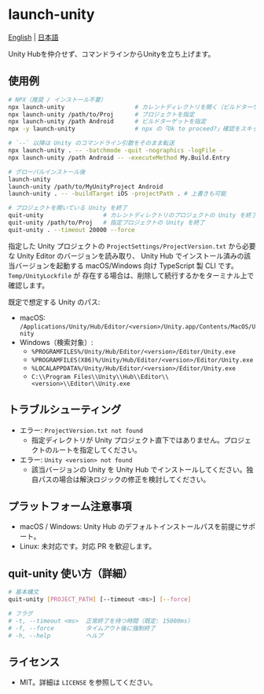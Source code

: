 launch-unity
=================

[English](README.md) | [日本語](README.ja.md)

Unity Hubを仲介せず、コマンドラインからUnityを立ち上げます。

## 使用例
```bash
# NPX（推奨 / インストール不要）
npx launch-unity                    # カレントディレクトリを開く（ビルドターゲット未指定時はプロジェクトの現在のビルドターゲットを使用）
npx launch-unity /path/to/Proj      # プロジェクトを指定
npx launch-unity /path Android      # ビルドターゲットを指定
npx -y launch-unity                 # npx の「Ok to proceed?」確認をスキップ

# `--` 以降は Unity のコマンドライン引数をそのまま転送
npx launch-unity . -- -batchmode -quit -nographics -logFile -
npx launch-unity /path Android -- -executeMethod My.Build.Entry

# グローバルインストール後
launch-unity
launch-unity /path/to/MyUnityProject Android
launch-unity . -- -buildTarget iOS -projectPath . # 上書きも可能

# プロジェクトを開いている Unity を終了
quit-unity                 # カレントディレクトリのプロジェクトの Unity を終了
quit-unity /path/to/Proj   # 指定プロジェクトの Unity を終了
quit-unity . --timeout 20000 --force
```

指定した Unity プロジェクトの `ProjectSettings/ProjectVersion.txt` から必要な Unity Editor のバージョンを読み取り、
Unity Hub でインストール済みの該当バージョンを起動する macOS/Windows 向け TypeScript 製 CLI です。`Temp/UnityLockfile` が
存在する場合は、削除して続行するかをターミナル上で確認します。

既定で想定する Unity のパス:
- macOS: `/Applications/Unity/Hub/Editor/<version>/Unity.app/Contents/MacOS/Unity`
- Windows（検索対象）:
  - `%PROGRAMFILES%/Unity/Hub/Editor/<version>/Editor/Unity.exe`
  - `%PROGRAMFILES(X86)%/Unity/Hub/Editor/<version>/Editor/Unity.exe`
  - `%LOCALAPPDATA%/Unity/Hub/Editor/<version>/Editor/Unity.exe`
  - `C:\\Program Files\\Unity\\Hub\\Editor\\<version>\\Editor\\Unity.exe`


## トラブルシューティング
- エラー: `ProjectVersion.txt not found`
  - 指定ディレクトリが Unity プロジェクト直下ではありません。プロジェクトのルートを指定してください。
- エラー: `Unity <version> not found`
  - 該当バージョンの Unity を Unity Hub でインストールしてください。独自パスの場合は解決ロジックの修正を検討してください。

## プラットフォーム注意事項
- macOS / Windows: Unity Hub のデフォルトインストールパスを前提にサポート。
- Linux: 未対応です。対応 PR を歓迎します。

## quit-unity 使い方（詳細）
```bash
# 基本構文
quit-unity [PROJECT_PATH] [--timeout <ms>] [--force]

# フラグ
# -t, --timeout <ms>  正常終了を待つ時間（既定: 15000ms）
# -f, --force         タイムアウト後に強制終了
# -h, --help          ヘルプ
```

## ライセンス
- MIT。詳細は `LICENSE` を参照してください。
